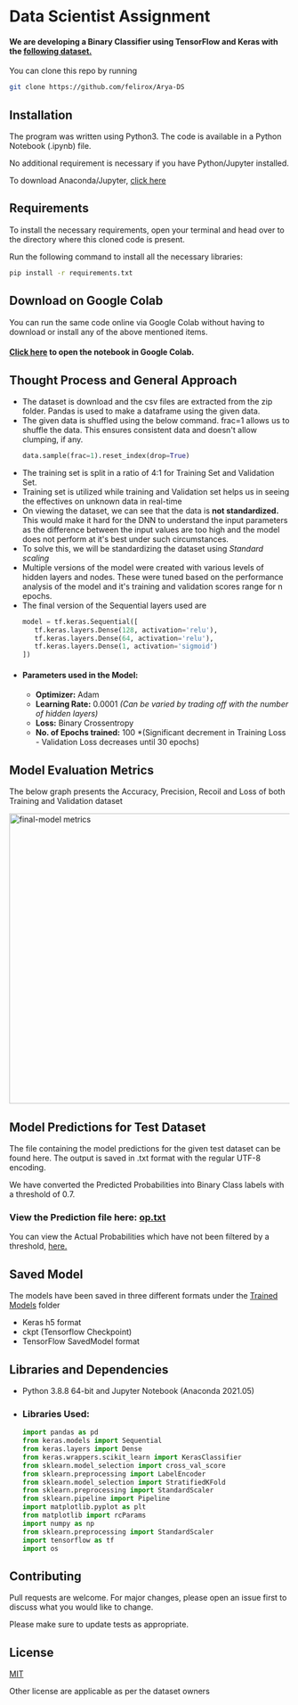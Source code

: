 # Data Scientist Assignment

#### We are developing a Binary Classifier using TensorFlow and Keras with the [following dataset.](https://drive.google.com/file/d/12GAAr58y1bI1vTWknR4MXOxeXHtjZItl/view) 

You can clone this repo by running
```bash
git clone https://github.com/felirox/Arya-DS
```

## Installation

The program was written using Python3. The code is available in a Python Notebook (.ipynb) file. 

No additional requirement is necessary if you have Python/Jupyter installed. 

To download Anaconda/Jupyter, [click here](https://www.anaconda.com/)

## Requirements

To install the necessary requirements, open your terminal and head over to the directory where this cloned code is present. 

Run the following command to install all the necessary libraries:

```bash
pip install -r requirements.txt
```
## Download on Google Colab 

You can run the same code online via Google Colab without having to download or install any of the above mentioned items. 

#### [Click here](https://bit.ly/3kb91FX) to open the notebook in Google Colab.

## Thought Process and General Approach

- The dataset is download and the csv files are extracted from the zip folder. Pandas is used to make a dataframe using the given data. 
- The given data is shuffled using the below command. frac=1 allows us to shuffle the data. This ensures consistent data and doesn't allow clumping, if any.
   ```python
   data.sample(frac=1).reset_index(drop=True)
   ```
- The training set is split in a ratio of 4:1 for Training Set and Validation Set. 
- Training set is utilized while training and Validation set helps us in seeing the effectives on unknown data in real-time
- On viewing the dataset, we can see that the data is **not standardized.** This would make it hard for the DNN to understand the input parameters as the difference between the input values are too high and the model does not perform at it's best under such circumstances. 
- To solve this, we will be standardizing the dataset using *Standard scaling*
- Multiple versions of the model were created with various levels of hidden layers and nodes. These were tuned based on the performance analysis of the model and it's training and validation scores range for n epochs. 
- The final version of the Sequential layers used are 
   ```python
  model = tf.keras.Sequential([
      tf.keras.layers.Dense(128, activation='relu'),
      tf.keras.layers.Dense(64, activation='relu'),
      tf.keras.layers.Dense(1, activation='sigmoid')
  ])
   ```
- #### Parameters used in the Model:
     - **Optimizer:** Adam 
     - **Learning Rate:** 0.0001 *(Can be varied by trading off with the number of hidden layers)*
     - **Loss:** Binary Crossentropy
     - **No. of Epochs trained:** 100 *(Significant decrement in Training Loss - Validation Loss decreases until 30 epochs)  

## Model Evaluation Metrics

The below graph presents the Accuracy, Precision, Recoil and Loss of both Training and Validation dataset

<img width="521" alt="final-model metrics" src="https://user-images.githubusercontent.com/52323747/165163550-c65528f1-fbad-4dc7-be9d-a90c7ad92829.png">

## Model Predictions for Test Dataset

The file containing the model predictions for the given test dataset can be found here. The output is saved in .txt format with the regular UTF-8 encoding.

We have converted the Predicted Probabilities into Binary Class labels with a threshold of 0.7.

### View the Prediction file here: [op.txt](https://github.com/felirox/Arya-DS/blob/main/op-binary.txt)

You can view the Actual Probabilities which have not been filtered by a threshold, [here.](https://github.com/felirox/Arya-DS/blob/main/op-raw.txt)

## Saved Model

The models have been saved in three different formats under the [Trained Models](https://github.com/felirox/Arya-DS/tree/main/Trained%20Models) folder
   - Keras h5 format
   - ckpt (Tensorflow Checkpoint)
   - TensorFlow SavedModel format

## Libraries and Dependencies

- Python 3.8.8 64-bit and Jupyter Notebook (Anaconda 2021.05)

- ### Libraries Used: 

   ```python
   import pandas as pd
   from keras.models import Sequential
   from keras.layers import Dense
   from keras.wrappers.scikit_learn import KerasClassifier
   from sklearn.model_selection import cross_val_score
   from sklearn.preprocessing import LabelEncoder
   from sklearn.model_selection import StratifiedKFold
   from sklearn.preprocessing import StandardScaler
   from sklearn.pipeline import Pipeline
   import matplotlib.pyplot as plt
   from matplotlib import rcParams
   import numpy as np
   from sklearn.preprocessing import StandardScaler
   import tensorflow as tf
   import os
   ```



## Contributing
Pull requests are welcome. For major changes, please open an issue first to discuss what you would like to change.

Please make sure to update tests as appropriate.

## License
[MIT](https://choosealicense.com/licenses/mit/)

Other license are applicable as per the dataset owners
